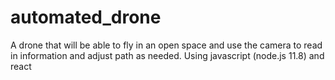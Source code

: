 # automated_drone
A drone that will be able to fly in an open space and use the camera to read in information and adjust path as needed. Using javascript (node.js 11.8) and react
